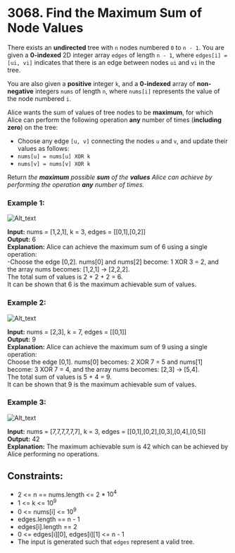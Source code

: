 # 3068. Find the Maximum Sum of Node Values

There exists an **undirected** tree with `n` nodes numbered `0` to `n - 1`. You are given a **0-indexed** 2D integer array `edges` of length `n - 1`, where `edges[i] = [ui, vi]` indicates that there is an edge between nodes `ui` and `vi` in the tree.

You are also given a **positive** integer `k`, and a **0-indexed** array of **non-negative** integers `nums` of length `n`, where `nums[i]` represents the value of the node numbered `i`.

Alice wants the sum of values of tree nodes to be **maximum**, for which Alice can perform the following operation **any** number of times (**including zero**) on the tree:

- Choose any edge `[u, v]` connecting the nodes `u` and `v`, and update their values as follows:
- `nums[u] = nums[u] XOR k`
- `nums[v] = nums[v] XOR k`

Return *the **maximum** possible **sum** of the **values** Alice can achieve by performing the operation **any** number of times.*

### Example 1:
![Alt_text](https://assets.leetcode.com/uploads/2023/11/09/screenshot-2023-11-10-012513.png)

**Input:** nums = [1,2,1], k = 3, edges = [[0,1],[0,2]]  
**Output:** 6   
**Explanation:** Alice can achieve the maximum sum of 6 using a single operation:  
-Choose the edge [0,2]. nums[0] and nums[2] become: 1 XOR 3 = 2, and the array nums becomes: [1,2,1] -> [2,2,2].  
The total sum of values is 2 + 2 + 2 = 6.  
It can be shown that 6 is the maximum achievable sum of values.  

### Example 2:
![Alt_text](https://assets.leetcode.com/uploads/2024/01/09/screenshot-2024-01-09-220017.png)

**Input:** nums = [2,3], k = 7, edges = [[0,1]]  
**Output:** 9  
**Explanation:** Alice can achieve the maximum sum of 9 using a single operation:  
Choose the edge [0,1]. nums[0] becomes: 2 XOR 7 = 5 and nums[1] become: 3 XOR 7 = 4, and the array nums becomes: [2,3] -> [5,4].  
The total sum of values is 5 + 4 = 9.  
It can be shown that 9 is the maximum achievable sum of values.  

### Example 3:
![Alt_text](https://assets.leetcode.com/uploads/2023/11/09/screenshot-2023-11-10-012641.png)

**Input:** nums = [7,7,7,7,7,7], k = 3, edges = [[0,1],[0,2],[0,3],[0,4],[0,5]]  
**Output:** 42  
**Explanation:** The maximum achievable sum is 42 which can be achieved by Alice performing no operations.

## Constraints:
- 2 <= n == nums.length <= 2 * $10^4$
- 1 <= k <= $10^9$
- 0 <= nums[i] <= $10^9$
- edges.length == n - 1
- edges[i].length == 2
- 0 <= edges[i][0], edges[i][1] <= n - 1
- The input is generated such that `edges` represent a valid tree.